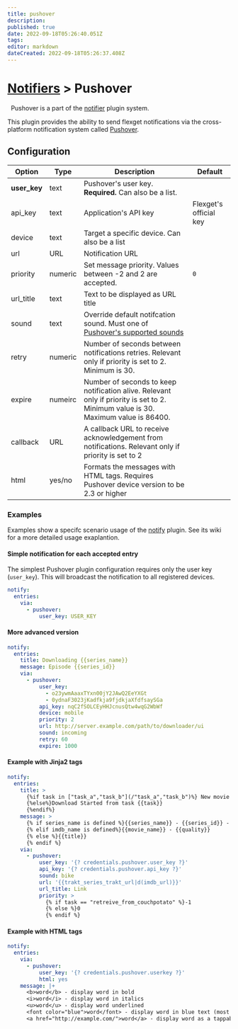 ```yaml
---
title: pushover
description: 
published: true
date: 2022-09-18T05:26:40.051Z
tags: 
editor: markdown
dateCreated: 2022-09-18T05:26:37.408Z
---
```


# [Notifiers](/Plugins/Notifiers) > Pushover
<div class="alert alert-success" role="info">
  
  <span class="glyphicon glyphicon glyphicon-cog"></span>
  &nbsp; Pushover is a part of the [notifier](/Plugins/Notifiers) plugin system.
</div>



This plugin provides the ability to send flexget notifications via the cross-platform notification system called [Pushover](https://pushover.net/apps/clone/Flexget).

## Configuration

| Option |Type|  Description | Default |
| --- | ---| --- |---|
| **user_key**| text| Pushover's user key. **Required.** Can also be a list.
| api_key| text| Application's API key| Flexget's official key|
|device|text|Target a specific device. Can also be a list|
|url|URL|Notification URL | 
|priority|numeric| Set message priority. Values between -2 and 2 are accepted.| `0`|
|url_title|text|Text to be displayed as URL title 
|sound|text|Override default notifcation sound. Must one of [Pushover's supported sounds](https://pushover.net/api#sounds)
|retry|numeric|Number of seconds between notifications retries. Relevant only if priority is set to 2. Minimum is 30.
|expire|numeirc|Number of seconds to keep notification alive. Relevant only if priority is set to 2. Minimum value is 30. Maximum value is 86400.
|callback|URL|A callback URL to receive acknowledgement from notifications. Relevant only if priority is set to 2
|html|yes/no|Formats the messages with HTML tags. Requires Pushover device version to be 2.3 or higher

### Examples

Examples show a specifc scenario usage of the [notify](/Plugins/notify) plugin. See its wiki for a more detailed usage exaplantion.

#### Simple notification for each accepted entry
The simplest Pushover plugin configuration requires only the user key (`user_key`). This will broadcast the notification to all registered devices.

```yaml
notify:
  entries:
    via:
      - pushover:
          user_key: USER_KEY
```

#### More advanced version
```yaml
notify:
  entries:
    title: Downloading {{series_name}}
    message: Episode {{series_id}}
    via:
      - pushover:
          user_key: 
            - o23ywmAaaxTYxn00jY2JAwQ2EeYXGt    
            - 0ydnaF3023jKadfkja9fjdkjaXfdfsaySGa
          api_key: nqC2fSOLCEyHHJcnusQtw4wqG2WbWf
          device: mobile
          priority: 2
          url: http://server.example.com/path/to/downloader/ui
          sound: incoming
          retry: 60
          expire: 1000
```

#### Example with Jinja2 tags
```yaml
notify:
  entries:
    title: >
      {%if task in ["task_a","task_b"](/"task_a","task_b")%} New movie added to queue
      {%else%}Download Started from task {{task}}
      {%endif%}
    message: >
      {% if series_name is defined %}{{series_name}} - {{series_id}} - {{trakt_ep_name}} - {{quality|d('')}}
      {% elif imdb_name is defined%}{{movie_name}} - {{quality}}
      {% else %}{{title}}
      {% endif %}
    via:
      - pushover:
          user_key: '{? credentials.pushover.user_key ?}'
          api_key: '{? credentials.pushover.api_key ?}'
          sound: bike
          url: '{{trakt_series_trakt_url|d(imdb_url)}}'
          url_title: Link
          priority: >
            {% if task == "retreive_from_couchpotato" %}-1
            {% else %}0
            {% endif %}
```
#### Example with HTML tags
```yaml
notify:
  entries:
    via:
      - pushover:
          user_key: '{? credentials.pushover.userkey ?}'
          html: yes
    message: |+
      <b>word</b> - display word in bold
      <i>word</i> - display word in italics
      <u>word</u> - display word underlined
      <font color="blue">word</font> - display word in blue text (most colors and   hex codes permitted)
      <a href="http://example.com/">word</a> - display word as a tappable link to http://example.com/
```